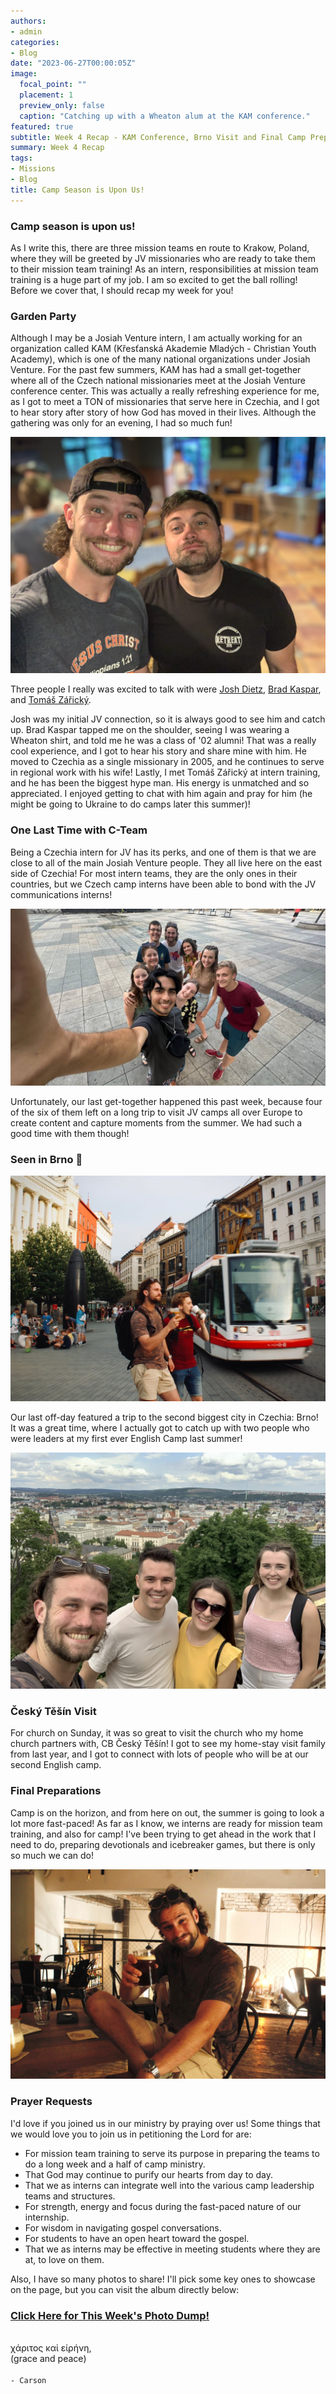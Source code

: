 ```yaml
---
authors:
- admin
categories:
- Blog
date: "2023-06-27T00:00:05Z"
image:
  focal_point: ""
  placement: 1
  preview_only: false
  caption: "Catching up with a Wheaton alum at the KAM conference."
featured: true
subtitle: Week 4 Recap - KAM Conference, Brno Visit and Final Camp Preparation
summary: Week 4 Recap
tags:
- Missions
- Blog
title: Camp Season is Upon Us!
---
```


### Camp season is upon us!

As I write this, there are three mission teams en route to Krakow, Poland, where they will be greeted by JV missionaries who are ready to take them to their mission team training! As an intern, responsibilities at mission team training is a huge part of my job. I am so excited to get the ball rolling! Before we cover that, I should recap my week for you!

### Garden Party

Although I may be a Josiah Venture intern, I am actually working for an organization called KAM (Křesťanská Akademie Mladých - Christian Youth Academy), which is one of the many national organizations under Josiah Venture. For the past few summers, KAM has had a small get-together where all of the Czech national missionaries meet at the Josiah Venture conference center. This was actually a really refreshing experience for me, as I got to meet a TON of missionaries that serve here in Czechia, and I got to hear story after story of how God has moved in their lives. Although the gathering was only for an evening, I had so much fun!

![screen reader text](Dietz.jpg "Catching up with Josh Dietz at Garden Party.")

Three people I really was excited to talk with were [Josh Dietz](https://www.josiahventure.com/people-and-places/czech-republic/4089), [Brad Kaspar](https://www.josiahventure.com/people-and-places/czech-republic/3759), and [Tomáš Zářický](https://www.josiahventure.com/people-and-places/czech-republic/6509).

Josh was my initial JV connection, so it is always good to see him and catch up. Brad Kaspar tapped me on the shoulder, seeing I was wearing a Wheaton shirt, and told me he was a class of '02 alumni! That was a really cool experience, and I got to hear his story and share mine with him. He moved to Czechia as a single missionary in 2005, and he continues to serve in regional work with his wife! Lastly, I met Tomáš Zářický at intern training, and he has been the biggest hype man. His energy is unmatched and so appreciated. I enjoyed getting to chat with him again and pray for him (he might be going to Ukraine to do camps later this summer)!

### One Last Time with C-Team

Being a Czechia intern for JV has its perks, and one of them is that we are close to all of the main Josiah Venture people. They all live here on the east side of Czechia! For most intern teams, they are the only ones in their countries, but we Czech camp interns have been able to bond with the JV communications interns!

![screen reader text](cteam.jpg "One last get-together with the JV communications team interns.")

Unfortunately, our last get-together happened this past week, because four of the six of them left on a long trip to visit JV camps all over Europe to create content and capture moments from the summer. We had such a good time with them though!

### Seen in Brno :eyes:

![screen reader text](square.jpg "Hanging out in the square in Brno.")

Our last off-day featured a trip to the second biggest city in Czechia: Brno! It was a great time, where I actually got to catch up with two people who were leaders at my first ever English Camp last summer!

![screen reader text](friends.jpg "Seeing friends from last year's camp in Brno!")

### Český Těšín Visit

For church on Sunday, it was so great to visit the church who my home church partners with, CB Český Těšín! I got to see my home-stay visit family from last year, and I got to connect with lots of people who will be at our second English camp.

### Final Preparations

Camp is on the horizon, and from here on out, the summer is going to look a lot more fast-paced! As far as I know, we interns are ready for mission team training, and also for camp! I've been trying to get ahead in the work that I need to do, preparing devotionals and icebreaker games, but there is only so much we can do!

![screen reader text](coffee.jpg "Drinking wayyyyy too much nitro cold brew during camp preparation.")

### Prayer Requests 

I'd love if you joined us in our ministry by praying over us! Some things that we would love you to join us in petitioning the Lord for are:
- For mission team training to serve its purpose in preparing the teams to do a long week and a half of camp ministry.
- That God may continue to purify our hearts from day to day.
- That we as interns can integrate well into the various camp leadership teams and structures.
- For strength, energy and focus during the fast-paced nature of our internship.
- For wisdom in navigating gospel conversations.
- For students to have an open heart toward the gospel.
- That we as interns may be effective in meeting students where they are at, to love on them.


Also, I have so many photos to share! I'll pick some key ones to showcase on the page, but you can visit the album directly below:

### [Click Here for This Week's Photo Dump!](https://photos.app.goo.gl/rbhPhWNQptb4koSh6)



\
χάριτος καἰ εἰρήνη,\
(grace and peace)\
\
`- Carson`